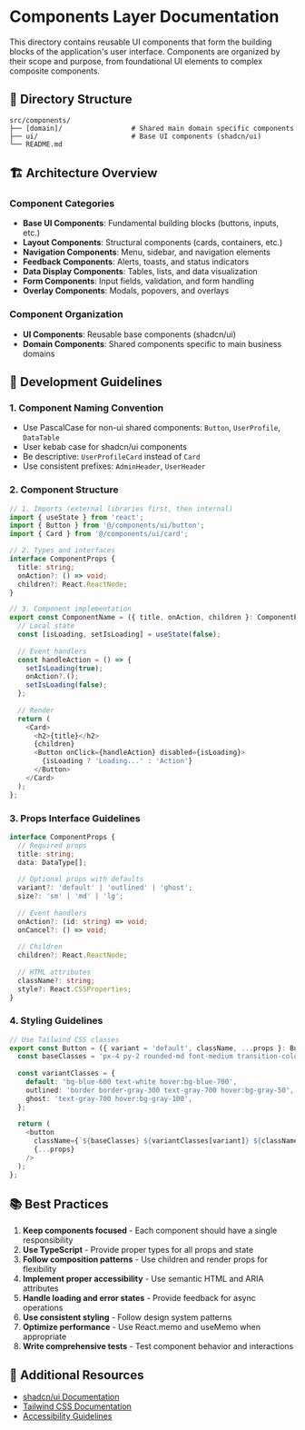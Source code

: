 # Components Layer Documentation

This directory contains reusable UI components that form the building blocks of the application's user interface. Components are organized by their scope and purpose, from foundational UI elements to complex composite components.

## 📁 Directory Structure

```
src/components/
├── [domain]/                 # Shared main domain specific components
├── ui/                       # Base UI components (shadcn/ui)
└── README.md
```

## 🏗️ Architecture Overview

### Component Categories
- **Base UI Components**: Fundamental building blocks (buttons, inputs, etc.)
- **Layout Components**: Structural components (cards, containers, etc.)
- **Navigation Components**: Menu, sidebar, and navigation elements
- **Feedback Components**: Alerts, toasts, and status indicators
- **Data Display Components**: Tables, lists, and data visualization
- **Form Components**: Input fields, validation, and form handling
- **Overlay Components**: Modals, popovers, and overlays

### Component Organization
- **UI Components**: Reusable base components (shadcn/ui)
- **Domain Components**: Shared components specific to main business domains


## 🔧 Development Guidelines

### 1. Component Naming Convention
- Use PascalCase for non-ui shared components: `Button`, `UserProfile`, `DataTable`
- User kebab case for shadcn/ui components
- Be descriptive: `UserProfileCard` instead of `Card`
- Use consistent prefixes: `AdminHeader`, `UserHeader`

### 2. Component Structure
```typescript
// 1. Imports (external libraries first, then internal)
import { useState } from 'react';
import { Button } from '@/components/ui/button';
import { Card } from '@/components/ui/card';

// 2. Types and interfaces
interface ComponentProps {
  title: string;
  onAction?: () => void;
  children?: React.ReactNode;
}

// 3. Component implementation
export const ComponentName = ({ title, onAction, children }: ComponentProps) => {
  // Local state
  const [isLoading, setIsLoading] = useState(false);
  
  // Event handlers
  const handleAction = () => {
    setIsLoading(true);
    onAction?.();
    setIsLoading(false);
  };
  
  // Render
  return (
    <Card>
      <h2>{title}</h2>
      {children}
      <Button onClick={handleAction} disabled={isLoading}>
        {isLoading ? 'Loading...' : 'Action'}
      </Button>
    </Card>
  );
};
```

### 3. Props Interface Guidelines
```typescript
interface ComponentProps {
  // Required props
  title: string;
  data: DataType[];
  
  // Optional props with defaults
  variant?: 'default' | 'outlined' | 'ghost';
  size?: 'sm' | 'md' | 'lg';
  
  // Event handlers
  onAction?: (id: string) => void;
  onCancel?: () => void;
  
  // Children
  children?: React.ReactNode;
  
  // HTML attributes
  className?: string;
  style?: React.CSSProperties;
}
```

### 4. Styling Guidelines
```typescript
// Use Tailwind CSS classes
export const Button = ({ variant = 'default', className, ...props }: ButtonProps) => {
  const baseClasses = 'px-4 py-2 rounded-md font-medium transition-colors';
  
  const variantClasses = {
    default: 'bg-blue-600 text-white hover:bg-blue-700',
    outlined: 'border border-gray-300 text-gray-700 hover:bg-gray-50',
    ghost: 'text-gray-700 hover:bg-gray-100',
  };
  
  return (
    <button
      className={`${baseClasses} ${variantClasses[variant]} ${className || ''}`}
      {...props}
    />
  );
};
```

## 📚 Best Practices

1. **Keep components focused** - Each component should have a single responsibility
2. **Use TypeScript** - Provide proper types for all props and state
3. **Follow composition patterns** - Use children and render props for flexibility
4. **Implement proper accessibility** - Use semantic HTML and ARIA attributes
5. **Handle loading and error states** - Provide feedback for async operations
6. **Use consistent styling** - Follow design system patterns
7. **Optimize performance** - Use React.memo and useMemo when appropriate
8. **Write comprehensive tests** - Test component behavior and interactions


## 📖 Additional Resources

- [shadcn/ui Documentation](https://ui.shadcn.com/)
- [Tailwind CSS Documentation](https://tailwindcss.com/docs)
- [Accessibility Guidelines](https://www.w3.org/WAI/WCAG21/quickref/) 